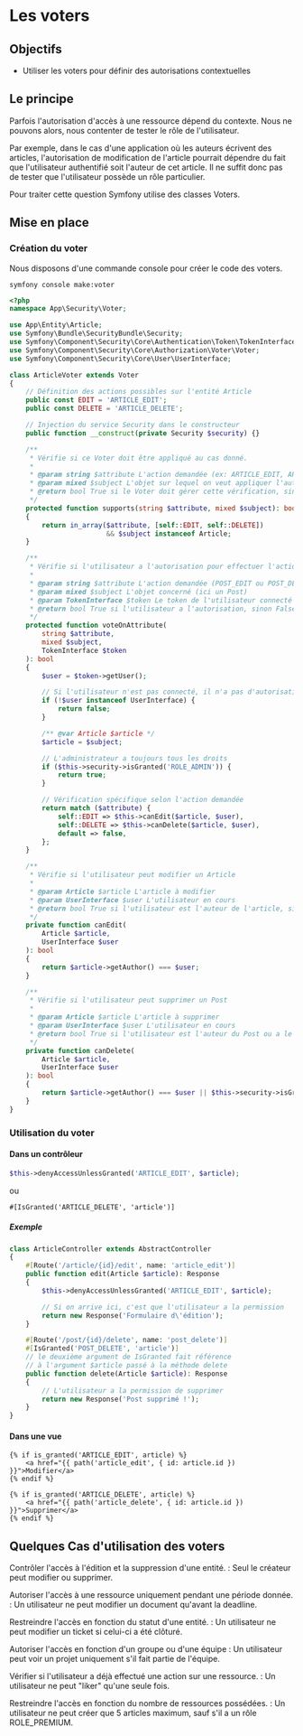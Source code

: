 # Les voters

## Objectifs

- Utiliser les voters pour définir des autorisations contextuelles

## Le principe

Parfois l'autorisation d'accès à une ressource dépend du contexte. Nous ne pouvons alors, nous contenter de tester le rôle de l'utilisateur. 

Par exemple, dans le cas d'une application où les auteurs écrivent des articles, l'autorisation de modification de l'article pourrait dépendre du fait que l'utilisateur authentifié soit l'auteur de cet article. Il ne suffit donc pas de tester que l'utilisateur possède un rôle particulier.

Pour traiter cette question Symfony utilise des classes Voters.

## Mise en place

### Création du voter

Nous disposons d'une commande console pour créer le code des voters.

```
symfony console make:voter
```

```php
<?php
namespace App\Security\Voter;

use App\Entity\Article;
use Symfony\Bundle\SecurityBundle\Security;
use Symfony\Component\Security\Core\Authentication\Token\TokenInterface;
use Symfony\Component\Security\Core\Authorization\Voter\Voter;
use Symfony\Component\Security\Core\User\UserInterface;

class ArticleVoter extends Voter
{
    // Définition des actions possibles sur l'entité Article
    public const EDIT = 'ARTICLE_EDIT';
    public const DELETE = 'ARTICLE_DELETE';

    // Injection du service Security dans le constructeur
    public function __construct(private Security $security) {}

    /**
     * Vérifie si ce Voter doit être appliqué au cas donné.
     *
     * @param string $attribute L'action demandée (ex: ARTICLE_EDIT, ARTICLE_DELETE)
     * @param mixed $subject L'objet sur lequel on veut appliquer l'autorisation (ici un Article)
     * @return bool True si le Voter doit gérer cette vérification, sinon False
     */
    protected function supports(string $attribute, mixed $subject): bool
    {
        return in_array($attribute, [self::EDIT, self::DELETE]) 
                        && $subject instanceof Article;
    }

    /**
     * Vérifie si l'utilisateur a l'autorisation pour effectuer l'action donnée sur le Post
     *
     * @param string $attribute L'action demandée (POST_EDIT ou POST_DELETE)
     * @param mixed $subject L'objet concerné (ici un Post)
     * @param TokenInterface $token Le token de l'utilisateur connecté
     * @return bool True si l'utilisateur a l'autorisation, sinon False
     */
    protected function voteOnAttribute(
        string $attribute, 
        mixed $subject, 
        TokenInterface $token
    ): bool
    {
        $user = $token->getUser();

        // Si l'utilisateur n'est pas connecté, il n'a pas d'autorisation
        if (!$user instanceof UserInterface) {
            return false;
        }

        /** @var Article $article */
        $article = $subject;

        // L'administrateur a toujours tous les droits
        if ($this->security->isGranted('ROLE_ADMIN')) {
            return true;
        }

        // Vérification spécifique selon l'action demandée
        return match ($attribute) {
            self::EDIT => $this->canEdit($article, $user),
            self::DELETE => $this->canDelete($article, $user),
            default => false,
        };
    }

    /**
     * Vérifie si l'utilisateur peut modifier un Article
     *
     * @param Article $article L'article à modifier
     * @param UserInterface $user L'utilisateur en cours
     * @return bool True si l'utilisateur est l'auteur de l'article, sinon False
     */
    private function canEdit(
        Article $article, 
        UserInterface $user
    ): bool
    {
        return $article->getAuthor() === $user;
    }

    /**
     * Vérifie si l'utilisateur peut supprimer un Post
     *
     * @param Article $article L'article à supprimer
     * @param UserInterface $user L'utilisateur en cours
     * @return bool True si l'utilisateur est l'auteur du Post ou a le rôle "MODERATOR"
     */
    private function canDelete(
        Article $article, 
        UserInterface $user
    ): bool
    {
        return $article->getAuthor() === $user || $this->security->isGranted('ROLE_MODERATOR');
    }
}
```

### Utilisation du voter

#### Dans un contrôleur

```php
$this->denyAccessUnlessGranted('ARTICLE_EDIT', $article);
```

ou

```
#[IsGranted('ARTICLE_DELETE', 'article')]
```

##### Exemple

```php
class ArticleController extends AbstractController
{
    #[Route('/article/{id}/edit', name: 'article_edit')]
    public function edit(Article $article): Response
    {
        $this->denyAccessUnlessGranted('ARTICLE_EDIT', $article);

        // Si on arrive ici, c'est que l'utilisateur a la permission
        return new Response('Formulaire d\'édition');
    }

    #[Route('/post/{id}/delete', name: 'post_delete')]
    #[IsGranted('POST_DELETE', 'article')]
    // le deuxième argument de IsGranted fait référence
    // à l'argument $article passé à la méthode delete
    public function delete(Article $article): Response
    {
        // L'utilisateur a la permission de supprimer
        return new Response('Post supprimé !');
    }
}
```

#### Dans une vue

```twig
{% if is_granted('ARTICLE_EDIT', article) %}
    <a href="{{ path('article_edit', { id: article.id }) }}">Modifier</a>
{% endif %}

{% if is_granted('ARTICLE_DELETE', article) %}
    <a href="{{ path('article_delete', { id: article.id }) }}">Supprimer</a>
{% endif %}
```

## Quelques Cas d'utilisation des voters

Contrôler l'accès à l'édition et la suppression d'une entité.
: Seul le créateur peut modifier ou supprimer.

Autoriser l'accès à une ressource uniquement pendant une période donnée.
: Un utilisateur ne peut modifier un document qu'avant la deadline.

Restreindre l'accès en fonction du statut d'une entité.
: Un utilisateur ne peut modifier un ticket si celui-ci a été clôturé.

Autoriser l'accès en fonction d'un groupe ou d'une équipe
: Un utilisateur peut voir un projet uniquement s'il fait partie de l'équipe.

Vérifier si l'utilisateur a déjà effectué une action sur une ressource.
: Un utilisateur ne peut "liker" qu'une seule fois.

Restreindre l'accès en fonction du nombre de ressources possédées.
: Un utilisateur ne peut créer que 5 articles maximum, sauf s'il a un rôle ROLE_PREMIUM.